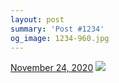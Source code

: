 ```yaml
---
layout: post
summary: 'Post #1234'
og_image: 1234-960.jpg
---
```


<p>
  <time>
    <a href="/1234">November 24, 2020</a>
  </time>
  <a href="/1234">
    <img src="{{ site.assets_url }}/1234-480.jpg" srcset="{{ site.assets_url }}/1234-240.jpg 240w, {{ site.assets_url }}/1234-480.jpg 480w, {{ site.assets_url }}/1234-720.jpg 720w, {{ site.assets_url }}/1234-960.jpg 960w" sizes="(min-width: 700px) 50vw, calc(100vw - 2rem)" />
  </a>
</p>
